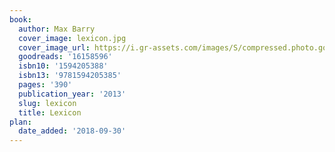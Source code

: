 ```yaml
---
book:
  author: Max Barry
  cover_image: lexicon.jpg
  cover_image_url: https://i.gr-assets.com/images/S/compressed.photo.goodreads.com/books/1356080172l/16158596._SX98_.jpg
  goodreads: '16158596'
  isbn10: '1594205388'
  isbn13: '9781594205385'
  pages: '390'
  publication_year: '2013'
  slug: lexicon
  title: Lexicon
plan:
  date_added: '2018-09-30'
---
```

